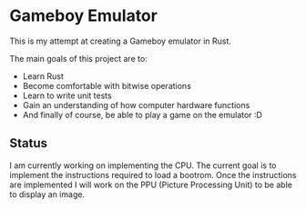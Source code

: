 # Gameboy Emulator

This is my attempt at creating a Gameboy emulator in Rust.

The main goals of this project are to:
- Learn Rust
- Become comfortable with bitwise operations
- Learn to write unit tests
- Gain an understanding of how computer hardware functions
- And finally of course, be able to play a game on the emulator :D

## Status

I am currently working on implementing the CPU.
The current goal is to implement the instructions required to load a bootrom.
Once the instructions are implemented I will work on the PPU (Picture Processing Unit) to be able to display an image.